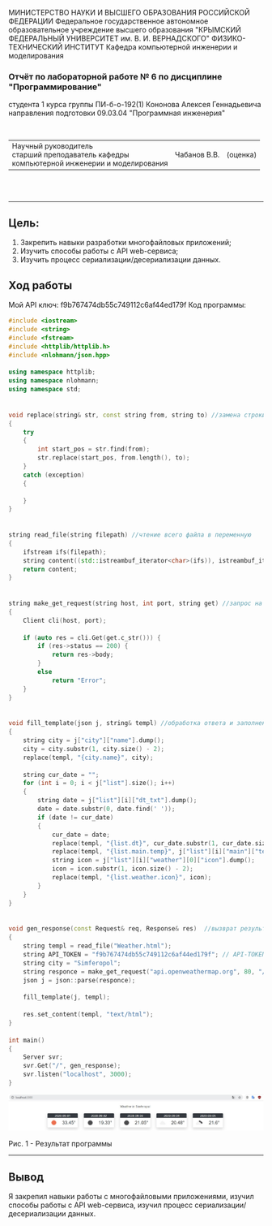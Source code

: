МИНИСТЕРСТВО НАУКИ И ВЫСШЕГО ОБРАЗОВАНИЯ РОССИЙСКОЙ ФЕДЕРАЦИИ Федеральное государственное автономное образовательное учреждение высшего образования "КРЫМСКИЙ ФЕДЕРАЛЬНЫЙ УНИВЕРСИТЕТ им. В. И. ВЕРНАДСКОГО" ФИЗИКО-ТЕХНИЧЕСКИЙ ИНСТИТУТ Кафедра компьютерной инженерии и моделирования



### Отчёт по лабораторной работе № 6 по дисциплине "Программирование"



студента 1 курса группы ПИ-б-о-192(1)
Кононова Алексея Геннадьевича
направления подготовки 09.03.04 "Программная инженерия"

<br/>

<table>
<tr><td>Научный руководитель<br/> старший преподаватель кафедры<br/> компьютерной инженерии и моделирования</td>
<td>Чабанов В.В.</td>
<td>(оценка)</td>
</table>

<br/><br/>

------

## Цель:

1. Закрепить навыки разработки многофайловыx приложений;
2. Изучить способы работы с API web-сервиса;
3. Изучить процесс сериализации/десериализации данных.

## Ход работы
Мой API ключ: f9b767474db55c749112c6af44ed179f
Код программы:

```c++
#include <iostream>
#include <string>
#include <fstream>
#include <httplib/httplib.h>
#include <nlohmann/json.hpp>

using namespace httplib;
using namespace nlohmann;
using namespace std;


void replace(string& str, const string from, string to) //замена строки в шаблоне
{
	try
	{
		int start_pos = str.find(from);
		str.replace(start_pos, from.length(), to);
	}
	catch (exception)
	{

	}
}


string read_file(string filepath) //чтение всего файла в переменную
{
	ifstream ifs(filepath);
	string content((std::istreambuf_iterator<char>(ifs)), istreambuf_iterator<char>());
	return content;
}


string make_get_request(string host, int port, string get) //запрос на weathermap
{
	Client cli(host, port);

	if (auto res = cli.Get(get.c_str())) {
		if (res->status == 200) {
			return res->body;
		}
		else
			return "Error";
	}
}


void fill_template(json j, string& templ) //обработка ответа и заполнение шаблона
{
	string city = j["city"]["name"].dump();
	city = city.substr(1, city.size() - 2);
	replace(templ, "{city.name}", city);

	string cur_date = "";
	for (int i = 0; i < j["list"].size(); i++)
	{
		string date = j["list"][i]["dt_txt"].dump();
		date = date.substr(0, date.find(' '));
		if (date != cur_date)
		{
			cur_date = date;
			replace(templ, "{list.dt}", cur_date.substr(1, cur_date.size()));
			replace(templ, "{list.main.temp}", j["list"][i]["main"]["temp_max"].dump());
			string icon = j["list"][i]["weather"][0]["icon"].dump();
			icon = icon.substr(1, icon.size() - 2);
			replace(templ, "{list.weather.icon}", icon);
		}
	}
}


void gen_response(const Request& req, Response& res)  //вызврат результата
{
	string templ = read_file("Weather.html");
	string API_TOKEN = "f9b767474db55c749112c6af44ed179f"; // API-TOKEN
	string city = "Simferopol";
	string responce = make_get_request("api.openweathermap.org", 80, "/data/2.5/forecast?q=" + city + "&appid=" + API_TOKEN + "&units=metric");
	json j = json::parse(responce);

	fill_template(j, templ);

	res.set_content(templ, "text/html");
}

int main() 
{
	Server svr;
	svr.Get("/", gen_response);
	svr.listen("localhost", 3000);
}
```

![](https://raw.githubusercontent.com/ak1light/first-year-programming/master/reworked_labs/6lab/images/%D0%90%D0%BD%D0%BD%D0%BE%D1%82%D0%B0%D1%86%D0%B8%D1%8F%202020-09-01%20094839.jpg )

Рис. 1 - Результат программы





------

## Вывод

Я закрепил навыки работы с многофайловыми приложениями, изучил способы работы с API web-сервиса, изучил процесс сериализации/десериализации данных.